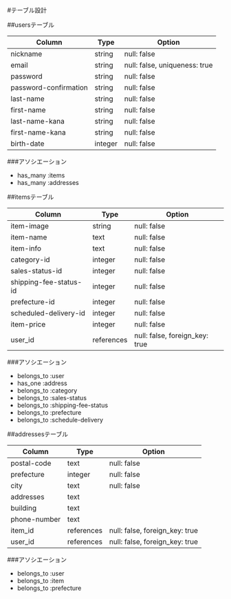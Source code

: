 #テーブル設計

##usersテーブル

| Column                | Type    | Option                              |
| --------------------- | ------- | ----------------------------------- |
| nickname              | string  | null: false                         |
| email                 | string  | null: false, uniqueness: true       |
| password              | string  | null: false                         |
| password-confirmation | string  | null: false                         |
| last-name             | string  | null: false                         |
| first-name            | string  | null: false                         |
| last-name-kana        | string  | null: false                         |
| first-name-kana       | string  | null: false                         |
| birth-date            | integer | null: false                         |

###アソシエーション
- has_many :items
- has_many :addresses

##itemsテーブル

| Column                     | Type       | Option                                  |
| -------------------------- | ---------- | --------------------------------------- |
| item-image                 | string     | null: false                             |
| item-name                  | text       | null: false                             |
| item-info                  | text       | null: false                             |
| category-id                | integer    | null: false                             |
| sales-status-id            | integer    | null: false                             |
| shipping-fee-status-id     | integer    | null: false                             |
| prefecture-id              | integer    | null: false                             |
| scheduled-delivery-id      | integer    | null: false                             |
| item-price                 | integer    | null: false                             |
| user_id                    | references | null: false, foreign_key: true          |

###アソシエーション
- belongs_to :user
- has_one :address
- belongs_to :category
- belongs_to :sales-status
- belongs_to :shipping-fee-status
- belongs_to :prefecture
- belongs_to :schedule-delivery 

##addressesテーブル

| Column             | Type       | Option                                  |
| ------------------ | ---------- | --------------------------------------- |
| postal-code        | text       | null: false                             |
| prefecture         | integer    | null: false                             |
| city               | text       | null: false                             |
| addresses          | text       |
| building           | text       |
| phone-number       | text       |
| item_id            | references | null: false, foreign_key: true  
| user_id            | references | null: false, foreign_key: true

###アソシエーション
- belongs_to :user
- belongs_to :item
- belongs_to :prefecture
